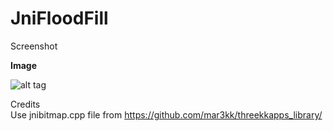 # JniFloodFill

Screenshot

<b>Image</b>

![alt tag](https://github.com/piyush-malaviya/JniFloodFill/blob/master/screenshot/screenshot.jpg)

Credits
</br>
Use jnibitmap.cpp file from <a href="https://github.com/mar3kk/threekkapps_library/">https://github.com/mar3kk/threekkapps_library/</a>
